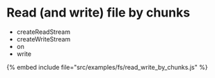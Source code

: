 # Read (and write) file by chunks

* createReadStream
* createWriteStream
* on
* write

{% embed include file="src/examples/fs/read_write_by_chunks.js" %}



